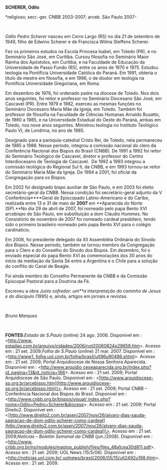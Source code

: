 **SCHERER, Odilo**

\*religioso; secr.-ger. CNBB 2003-2007; arceb. São Paulo 2007-

 

*Odilo Pedro Scherer* nasceu em Cerro Largo (RS) no dia 21 de setembro
de 1949, filho de Edwino Scherer e de Francisca Wilma Steffens Scherer.

Fez os primeiros estudos na Escola Princesa Isabel, em Toledo (PR), e no
Seminário São José, em Curitiba. Cursou filosofia no Seminário Maior
Rainha dos Apóstolos, em Curitiba, e na Faculdade de Educação da
Universidade de Passo Fundo (RS), entre os anos de 1970 e 1975. Estudou
teologia na Pontifícia Universidade Católica do Paraná. Em 1991, obteria
o título de mestre em filosofia, e em 1996, o de doutor em teologia na
Pontifícia Universidade Gregoriana, em Roma.

Em dezembro de 1976, foi ordenado padre na diocese de Toledo. Nos dois
anos seguintes, foi reitor e professor no Seminário Diocesano São José,
em Cascavel (PR). Entre 1979 e 1982, exerceu as mesmas funções no
Seminário Diocesano Maria Mãe da Igreja, em Toledo. Também foi professor
de filosofia na Faculdade de Ciências Humanas Arnaldo Busatto, de 1980 a
1985, e na Universidade Estadual do Oeste do Paraná, ambas em Toledo,
nos nove anos seguintes. Ministrou teologia no Instituto Teológico Paulo
VI, de Londrina, no ano de 1985.

Designado para a paróquia-catedral Cristo Rei, de Toledo, nela
permaneceu de 1985 a 1988. Nesse período, integrou a comissão nacional
do clero da Conferência Nacional dos Bispos do Brasil (CNBB). De 1991 a
1992 foi reitor do Seminário Teológico de Cascavel, diretor e professor
do Centro Interdiocesano de Teologia de Cascavel.  De 1992 a 1993
integrou a comissão teológica do Regional Sul II, da CNBB, e em 1993
tornou-se reitor do Seminário Maria Mãe da Igreja. De 1994 a 2001, foi
oficial da Congregação para os Bispos.

Em 2002 foi designado bispo auxiliar de São Paulo, e em 2003 foi eleito
secretário-geral da CNBB. Nessa condição foi secretário-geral adjunto da
V Conferência****Geral do Episcopado Latino-Americano e do Caribe,
realizada entre 13 e 31 de maio de **2007** em **Aparecida do Norte
(SP).**No dia 29 de abril de 2007, foi nomeado pelo papa Bento XVI
arcebispo de São Paulo, em substituição a dom Cláudio Hummes. No
Consistório de novembro de 2007 foi nomeado cardeal presbítero, tendo
sido o primeiro brasileiro nomeado pelo papa Bento XVI para o colégio
cardinalício.

Em 2008, foi presidente delegado da XII Assembléia Ordinária do Sínodo
dos Bispos. Nesse período, também se tornou membro da Congregação para o
Clero e do Conselho do Sínodo dos Bispos. Em dezembro, foi o enviado
especial do papa Bento XVI às comemorações dos 30 anos do início da
mediação da Santa Sé entre a Argentina e o Chile para a solução do
conflito do Canal de Beagle.

Foi ainda membro do Conselho Permanente da CNBB e da Comissão Episcopal
Pastoral para a Doutrina da Fé.

Escreveu a obra *Justo sofredor: um**a interpretação do caminho de Jesus
e do discípulo* (1995) e, ainda, artigos em jornais e revistas.

 

*Bruno Marques*

 

**FONTES**:*Estado de S.Paulo* (online) 24 ago. 2006. Disponível em :
\<[http://www.
estadao.com.br/arquivo/cidades/2006/not20060824p29658.htm](http://www.%20estadao.com.br/arquivo/cidades/2006/not20060824p29658.htm)\>.
Acesso em : 21 set. 2009;*Folha de S.Paulo* (online) 21 mar. 2007.
Disponível em : \<[http://www1.
folha.uol.com.br/folha/brasil/ult96u90486.shtml](http://www1.%20folha.uol.com.br/folha/brasil/ult96u90486.shtml)\>.
Acesso em : 21 set. 2009; Portal Arquidiocese de Nossa Senhora
Aparecida. Disponível em : \<[http://www.arquidio
ceseaparecida.org.br/index.php?id\_pagina=13&id\_noticia=166](http://www.arquidio%20ceseaparecida.org.br/index.php?id_pagina=13&id_noticia=166)\>.
Acesso em : 21 set. 2009; Portal Arquidiocese de São Paulo. Disponível
em :
\<[http://www.arquidiocese-sp.org.br/arcebispo.htm](http://www.arquidiocese-sp.org.br/arcebispo.htm)\>.
Acesso em : 21 set. 2009; Portal CNBB – Conferência Nacional dos Bispos
do Brasil. Disponível em : \<[http://www.cnbb.org.br/bispos/visual/
index.php?nome=Odilo+Pedro+Scherer&diocese](http://www.cnbb.org.br/bispos/visual/%20index.php?nome=Odilo+Pedro+Scherer&diocese)\>.
Acesso em : 21 set. 2009; Portal Direito2. Disponível em :
\<[http://www.direito2.com.br/asen/2007/nov/26/alvaro-dias-sauda-sagracao-de-dom-odilo-scherer-como-cardeal](http://www.direito2.com.br/asen/2007/nov/26/alvaro-dias-sauda-sagracao-de-dom-odilo-scherer-como-cardeal)\>.
Acesso em : 21 set. 2009;*Notícias – Boletim Semanal da CNBB*
(jun./2008). Disponível em : \<[http://www.
cnbb.org.br/ns/modules/mastop\_publish/files/files\_48a1cea30d811.pdf](http://www.%20cnbb.org.br/ns/modules/mastop_publish/files/files_48a1cea30d811.pdf)\>.
Acesso em : 21 set. 2009; UOL News (15/5/06). Disponível em :
\<[http://noticias.uol.com.br/
uolnews/brasil/2006/05/15/ult2492u198.jhtm](http://noticias.uol.com.br/%20uolnews/brasil/2006/05/15/ult2492u198.jhtm)\>.
Acesso em : 21 set. 2009.
